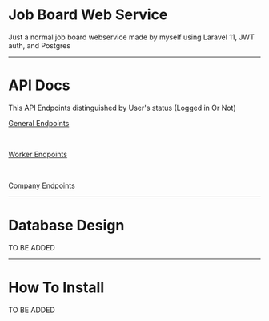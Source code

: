 <h1>Job Board Web Service</h1>
<p>Just a normal job board webservice made by myself using Laravel 11, JWT auth, and Postgres</p>

<hr>

<h1>API Docs</h1>

<p>This API Endpoints distinguished by User's status (Logged in Or Not)</p>

<p><a href="https://app.swaggerhub.com/apis/HANSJABRIEL/general-endpoints/1.0.0">General Endpoints</a></p>

<br>

<p><a href="https://app.swaggerhub.com/apis/HANSJABRIEL/worker-endpoints/1.0.0">Worker Endpoints</a></p>

<br>

<p><a href="https://app.swaggerhub.com/apis/HANSJABRIEL/company-endpoints/1.0.0">Company Endpoints</a></p>

<hr>

<h1>Database Design</h1>

<p>TO BE ADDED</p>

<hr>

<h1>How To Install</h1>

<p>TO BE ADDED</p>
